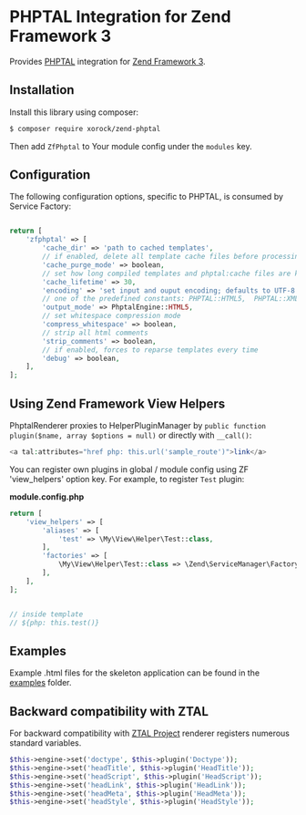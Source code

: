 # PHPTAL Integration for Zend Framework 3

Provides [PHPTAL](http://phptal.org/) integration for
[Zend Framework 3](https://github.com/zendframework/zendframework).

## Installation

Install this library using composer:

```bash
$ composer require xorock/zend-phptal
```

Then add `ZfPhptal` to Your module config under the `modules` key.

## Configuration

The following configuration options, specific to PHPTAL, is consumed by Service Factory:

```php

return [
    'zfphptal' => [
        'cache_dir' => 'path to cached templates',
        // if enabled, delete all template cache files before processing
        'cache_purge_mode' => boolean,
        // set how long compiled templates and phptal:cache files are kept; in days 
        'cache_lifetime' => 30,
        'encoding' => 'set input and ouput encoding; defaults to UTF-8',
        // one of the predefined constants: PHPTAL::HTML5,  PHPTAL::XML, PHPTAL::XHTML
        'output_mode' => PhptalEngine::HTML5,
        // set whitespace compression mode
        'compress_whitespace' => boolean,
        // strip all html comments
        'strip_comments' => boolean,
        // if enabled, forces to reparse templates every time
        'debug' => boolean,
    ],
];
```

## Using Zend Framework View Helpers

PhptalRenderer proxies to HelperPluginManager by 
`public function plugin($name, array $options = null)` or directly with `__call()`:

```php
<a tal:attributes="href php: this.url('sample_route')">link</a>
```

You can register own plugins in global / module config using ZF 'view_helpers' option key.
For example, to register `Test` plugin:

**module.config.php**

```php
return [
    'view_helpers' => [
        'aliases' => [
            'test' => \My\View\Helper\Test::class,
        ],
        'factories' => [
            \My\View\Helper\Test::class => \Zend\ServiceManager\Factory\InvokableFactory::class
        ],
    ],
];


// inside template
// ${php: this.test()}
```

## Examples

Example .html files for the skeleton application can be found in the [examples](https://github.com/xorock/zend-phptal/tree/master/examples)
folder.

## Backward compatibility with ZTAL

For backward compatibility with [ZTAL Project](https://github.com/namesco/ZTal) renderer registers numerous standard variables.

```php
$this->engine->set('doctype', $this->plugin('Doctype'));
$this->engine->set('headTitle', $this->plugin('HeadTitle'));
$this->engine->set('headScript', $this->plugin('HeadScript'));
$this->engine->set('headLink', $this->plugin('HeadLink'));
$this->engine->set('headMeta', $this->plugin('HeadMeta'));
$this->engine->set('headStyle', $this->plugin('HeadStyle'));
```